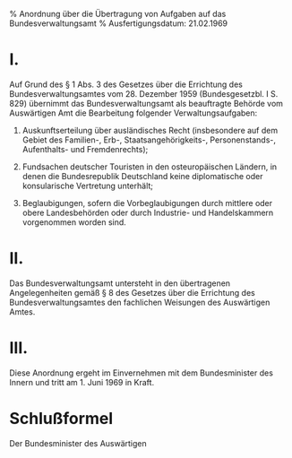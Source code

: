 % Anordnung über die Übertragung von Aufgaben auf das Bundesverwaltungsamt
% Ausfertigungsdatum: 21.02.1969
 
# I.

Auf Grund des § 1 Abs. 3 des Gesetzes über die Errichtung des Bundesverwaltungsamtes vom 28. Dezember 1959 (Bundesgesetzbl. I S. 829) übernimmt das Bundesverwaltungsamt als beauftragte Behörde vom Auswärtigen Amt die Bearbeitung folgender Verwaltungsaufgaben:

1. Auskunftserteilung über ausländisches Recht (insbesondere auf dem Gebiet des Familien-, Erb-, Staatsangehörigkeits-, Personenstands-, Aufenthalts- und Fremdenrechts);

2. Fundsachen deutscher Touristen in den osteuropäischen Ländern, in denen die Bundesrepublik Deutschland keine diplomatische oder konsularische Vertretung unterhält;

3. Beglaubigungen, sofern die Vorbeglaubigungen durch mittlere oder obere Landesbehörden oder durch Industrie- und Handelskammern vorgenommen worden sind.

# II.

Das Bundesverwaltungsamt untersteht in den übertragenen Angelegenheiten gemäß § 8 des Gesetzes über die Errichtung des Bundesverwaltungsamtes den fachlichen Weisungen des Auswärtigen Amtes.

# III.

Diese Anordnung ergeht im Einvernehmen mit dem Bundesminister des Innern und tritt am 1. Juni 1969 in Kraft.

# Schlußformel

Der Bundesminister des Auswärtigen
